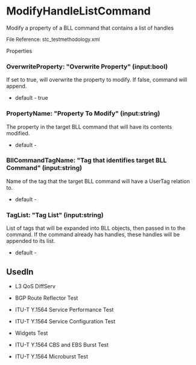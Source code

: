 # ModifyHandleListCommand

Modify a property of a BLL command that contains a list of handles

<font size="2">File Reference: stc_testmethodology.xml</font>

<text>Properties</text>

### OverwriteProperty: "Overwrite Property" (input:bool)

If set to true, will overwrite the property to modify.  If false, command will append.

* default - true
### PropertyName: "Property To Modify" (input:string)

The property in the target BLL command that will have its contents modified.

* default - 
### BllCommandTagName: "Tag that identifies target BLL Command" (input:string)

Name of the tag that the target BLL command will have a UserTag relation to.

* default - 
### TagList: "Tag List" (input:string)

List of tags that will be expanded into BLL objects, then passed in to the command.  If the command already has handles, these handles will be appended to its list.

* default - 
## UsedIn
* L3 QoS DiffServ

* BGP Route Reflector Test

* ITU-T Y.1564 Service Performance Test

* ITU-T Y.1564 Service Configuration Test

* Widgets Test

* ITU-T Y.1564 CBS and EBS Burst Test

* ITU-T Y.1564 Microburst Test

